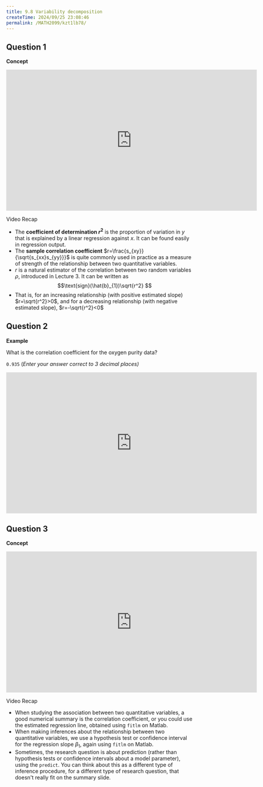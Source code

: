 ```yaml
---
title: 9.8 Variability decomposition
createTime: 2024/09/25 23:08:46
permalink: /MATH2099/kzt1lb78/
---
```


## Question 1

<div class="how_qb">

**Concept**

<iframe width="672" height="378" src="https://www.youtube.com/embed/n140q5OUWaM" title="L9 23 Variability Decomposition Concept" frameborder="0" allow="accelerometer; autoplay; clipboard-write; encrypted-media; gyroscope; picture-in-picture; web-share" referrerpolicy="strict-origin-when-cross-origin" allowfullscreen></iframe>

Video Recap

- The **coefficient of determination $r^2$** is the proportion of variation in $y$ that is explained by a linear regression against $x$. It can be found easily in regression output.
- The **sample correlation coefficient** $r=\frac{s_{xy}}{\sqrt{s_{xx}s_{yy}}}$ is quite commonly used in practice as a measure of strength of the relationship between two quantitative variables.
- $r$ is a natural estimator of the correlation between two random variables $\rho$, introduced in Lecture 3. It can be written as
$$\text{sign}(\hat{b}_{1})\sqrt{r^2} $$
- That is, for an increasing relationship (with positive estimated slope) $r=\sqrt{r^2}>0$, and for a decreasing relationship (with negative estimated slope), $r=-\sqrt{r^2}<0$


</div>

## Question 2

<div class="how_qb">

**Example**

What is the correlation coefficient for the oxygen purity data?

 `0.935` (*Enter your answer correct to 3 decimal places)*

<iframe width="672" height="378" src="https://www.youtube.com/embed/ONRAQME3mzA" title="L9 24 Correlation example" frameborder="0" allow="accelerometer; autoplay; clipboard-write; encrypted-media; gyroscope; picture-in-picture; web-share" referrerpolicy="strict-origin-when-cross-origin" allowfullscreen></iframe>

</div>

## Question 3

<div class="how_qb">

**Concept**

<iframe width="672" height="378" src="https://www.youtube.com/embed/E8_Zx8iilEg" title="L9 25 Lecture 9 Summary" frameborder="0" allow="accelerometer; autoplay; clipboard-write; encrypted-media; gyroscope; picture-in-picture; web-share" referrerpolicy="strict-origin-when-cross-origin" allowfullscreen></iframe>

Video Recap

- When studying the association between two quantitative variables, a good numerical summary is the correlation coefficient, or you could use the estimated regression line, obtained using $\texttt{fitlm}$ on Matlab.
- When making inferences about the relationship between two quantitative variables, we use a hypothesis test or confidence interval for the regression slope $\beta_1$, again using $\texttt{fitlm}$ on Matlab.
- Sometimes, the research question is about prediction (rather than hypothesis tests or confidence intervals about a model parameter), using the $\texttt{predict}$. You can think about this as a different type of inference procedure, for a different type of research question, that doesn't really fit on the summary slide.


</div>